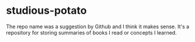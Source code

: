 # studious-potato
The repo name was a suggestion by Github and I think it makes sense. It's a repository for storing summaries of books I read or concepts I learned.
